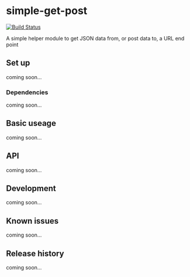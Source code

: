 # simple-get-post

[![Build Status](https://travis-ci.org/davidcole1977/simple-get-post.svg)](https://travis-ci.org/davidcole1977/simple-get-post)

A simple helper module to get JSON data from, or post data to, a URL end point

## Set up

coming soon...

### Dependencies

coming soon...

## Basic useage

coming soon...

## API

coming soon...

## Development

coming soon...

## Known issues

coming soon...

## Release history

coming soon...